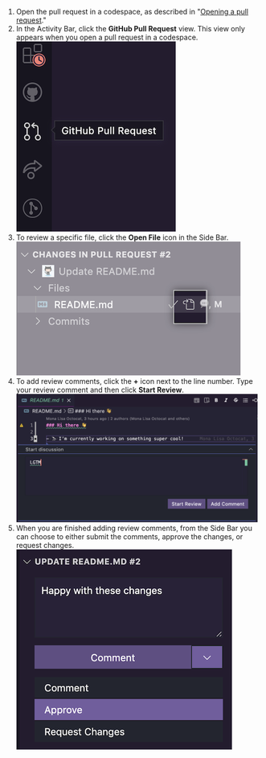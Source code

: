 1. Open the pull request in a codespace, as described in "[Opening a pull request](/codespaces/developing-in-codespaces/using-codespaces-for-pull-requests#opening-a-pull-request-in-codespaces)."
2. In the Activity Bar, click the **GitHub Pull Request** view. This view only appears when you open a pull request in a codespace.
  ![Option to open PR in a codespace](/assets/images/help/codespaces/github-pr-view.png)
3. To review a specific file, click the **Open File** icon in the Side Bar.
  ![Option to open PR in a codespace](/assets/images/help/codespaces/changes-in-files.png)
4. To add review comments, click the **+** icon next to the line number. Type your review comment and then click **Start Review**.
  ![Option to open PR in a codespace](/assets/images/help/codespaces/start-review.png)
5. When you are finished adding review comments, from the Side Bar you can choose to either submit the comments, approve the changes, or request changes.
  ![Option to open PR in a codespace](/assets/images/help/codespaces/submit-review.png)
